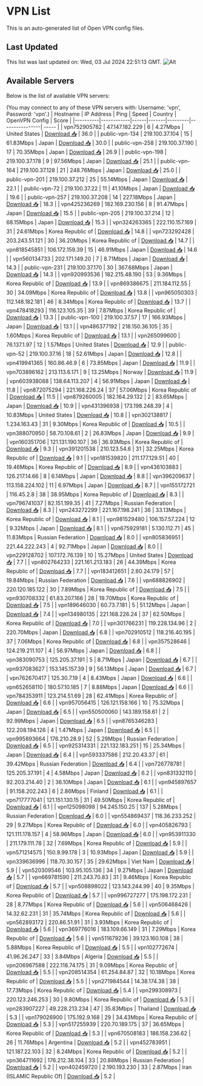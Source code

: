 # VPN List

This is an auto-generated list of Open VPN config files.

## Last Updated

This list was last updated on: Wed, 03 Jul 2024 22:51:13 GMT.
![Alt](https://repobeats.axiom.co/api/embed/186b98318ef1479477931607c1ad7d823f12451f.svg "Repobeats analytics image")

## Available Servers

Below is the list of available VPN servers:

(You may connect to any of these VPN servers with: Username: 'vpn', Password: 'vpn'.)
| Hostname | IP Address | Ping | Speed | Country | OpenVPN Config | Score |
|----------|------------|------|-------|---------|----------------| ----- |
| vpn752905782 | 47.147.182.229 | 6 | 4.27Mbps | United States | [Download 📥](./configs/server_0_US.ovpn) | 36.0 |
| public-vpn-134 | 219.100.37.104 | 15 | 61.83Mbps | Japan | [Download 📥](./configs/server_1_JP.ovpn) | 30.0 |
| public-vpn-258 | 219.100.37.190 | 17 | 70.35Mbps | Japan | [Download 📥](./configs/server_2_JP.ovpn) | 26.9 |
| public-vpn-198 | 219.100.37.178 | 9 | 97.56Mbps | Japan | [Download 📥](./configs/server_3_JP.ovpn) | 25.1 |
| public-vpn-164 | 219.100.37.128 | 21 | 248.76Mbps | Japan | [Download 📥](./configs/server_4_JP.ovpn) | 25.0 |
| public-vpn-201 | 219.100.37.212 | 25 | 55.14Mbps | Japan | [Download 📥](./configs/server_5_JP.ovpn) | 22.1 |
| public-vpn-72 | 219.100.37.22 | 11 | 41.10Mbps | Japan | [Download 📥](./configs/server_6_JP.ovpn) | 19.6 |
| public-vpn-257 | 219.100.37.208 | 14 | 227.18Mbps | Japan | [Download 📥](./configs/server_7_JP.ovpn) | 18.3 |
| vpn425236269 | 182.169.230.156 | 8 | 91.47Mbps | Japan | [Download 📥](./configs/server_8_JP.ovpn) | 15.5 |
| public-vpn-205 | 219.100.37.214 | 12 | 68.15Mbps | Japan | [Download 📥](./configs/server_9_JP.ovpn) | 15.3 |
| vpn324263365 | 222.110.157.169 | 31 | 24.61Mbps | Korea Republic of | [Download 📥](./configs/server_10_KR.ovpn) | 14.8 |
| vpn723292428 | 203.243.51.121 | 30 | 36.20Mbps | Korea Republic of | [Download 📥](./configs/server_11_KR.ovpn) | 14.7 |
| vpn818545851 | 106.172.159.39 | 15 | 46.91Mbps | Japan | [Download 📥](./configs/server_12_JP.ovpn) | 14.6 |
| vpn560134733 | 202.171.149.20 | 7 | 8.71Mbps | Japan | [Download 📥](./configs/server_13_JP.ovpn) | 14.3 |
| public-vpn-231 | 219.100.37.170 | 30 | 367.68Mbps | Japan | [Download 📥](./configs/server_14_JP.ovpn) | 14.3 |
| vpn920993536 | 182.215.48.190 | 53 | 9.36Mbps | Korea Republic of | [Download 📥](./configs/server_15_KR.ovpn) | 13.9 |
| vpn869386675 | 211.184.112.55 | 30 | 34.09Mbps | Korea Republic of | [Download 📥](./configs/server_16_KR.ovpn) | 13.8 |
| vpn965050303 | 112.148.182.181 | 46 | 8.34Mbps | Korea Republic of | [Download 📥](./configs/server_17_KR.ovpn) | 13.7 |
| vpn478418293 | 116.123.105.35 | 39 | 7.87Mbps | Korea Republic of | [Download 📥](./configs/server_18_KR.ovpn) | 13.3 |
| public-vpn-100 | 219.100.37.57 | 17 | 166.93Mbps | Japan | [Download 📥](./configs/server_19_JP.ovpn) | 13.1 |
| vpn486377192 | 218.150.36.105 | 35 | 1.60Mbps | Korea Republic of | [Download 📥](./configs/server_20_KR.ovpn) | 13.1 |
| vpn265099600 | 76.137.1.97 | 12 | 1.57Mbps | United States | [Download 📥](./configs/server_21_US.ovpn) | 12.9 |
| public-vpn-52 | 219.100.37.16 | 18 | 52.61Mbps | Japan | [Download 📥](./configs/server_22_JP.ovpn) | 12.8 |
| vpn419941365 | 160.86.46.9 | 6 | 73.85Mbps | Japan | [Download 📥](./configs/server_23_JP.ovpn) | 11.9 |
| vpn703896162 | 213.113.6.171 | 9 | 13.25Mbps | Norway | [Download 📥](./configs/server_24_NO.ovpn) | 11.9 |
| vpn603938088 | 138.64.113.207 | 4 | 56.91Mbps | Japan | [Download 📥](./configs/server_25_JP.ovpn) | 11.8 |
| vpn872075294 | 221.168.226.24 | 37 | 57.06Mbps | Korea Republic of | [Download 📥](./configs/server_26_KR.ovpn) | 11.5 |
| vpn879260005 | 182.164.29.132 | 2 | 83.65Mbps | Japan | [Download 📥](./configs/server_27_JP.ovpn) | 10.9 |
| vpn431396938 | 173.198.248.39 | 4 | 10.83Mbps | United States | [Download 📥](./configs/server_28_US.ovpn) | 10.8 |
| vpn302138817 | 1.234.163.43 | 31 | 9.30Mbps | Korea Republic of | [Download 📥](./configs/server_29_KR.ovpn) | 10.5 |
| vpn388070950 | 58.70.108.61 | 2 | 26.83Mbps | Japan | [Download 📥](./configs/server_30_JP.ovpn) | 9.9 |
| vpn160351706 | 121.131.190.107 | 36 | 36.93Mbps | Korea Republic of | [Download 📥](./configs/server_31_KR.ovpn) | 9.3 |
| vpn391201538 | 210.123.54.6 | 31 | 32.25Mbps | Korea Republic of | [Download 📥](./configs/server_32_KR.ovpn) | 9.1 |
| vpn181539820 | 211.177.129.51 | 40 | 19.46Mbps | Korea Republic of | [Download 📥](./configs/server_33_KR.ovpn) | 8.9 |
| vpn436103883 | 126.217.14.66 | 8 | 6.14Mbps | Japan | [Download 📥](./configs/server_34_JP.ovpn) | 8.8 |
| vpn396209637 | 113.158.224.102 | 11 | 6.97Mbps | Japan | [Download 📥](./configs/server_35_JP.ovpn) | 8.7 |
| vpn155172721 | 116.45.2.8 | 38 | 38.95Mbps | Korea Republic of | [Download 📥](./configs/server_36_KR.ovpn) | 8.3 |
| vpn796741037 | 82.151.199.35 | 41 | 7.27Mbps | Russian Federation | [Download 📥](./configs/server_37_RU.ovpn) | 8.3 |
| vpn243272299 | 221.167.198.241 | 36 | 33.13Mbps | Korea Republic of | [Download 📥](./configs/server_38_KR.ovpn) | 8.1 |
| vpn981529480 | 106.157.57.224 | 12 | 9.32Mbps | Japan | [Download 📥](./configs/server_39_JP.ovpn) | 8.1 |
| vpn675929181 | 5.130.112.71 | 45 | 11.83Mbps | Russian Federation | [Download 📥](./configs/server_40_RU.ovpn) | 8.0 |
| vpn805836951 | 221.44.222.243 | 4 | 92.71Mbps | Japan | [Download 📥](./configs/server_41_JP.ovpn) | 8.0 |
| vpn229128702 | 107.172.76.139 | 10 | 15.27Mbps | United States | [Download 📥](./configs/server_42_US.ovpn) | 7.7 |
| vpn802764233 | 221.161.213.183 | 26 | 44.39Mbps | Korea Republic of | [Download 📥](./configs/server_43_KR.ovpn) | 7.7 |
| vpn183412651 | 2.60.24.179 | 57 | 19.84Mbps | Russian Federation | [Download 📥](./configs/server_44_RU.ovpn) | 7.6 |
| vpn688826902 | 220.120.185.122 | 30 | 7.89Mbps | Korea Republic of | [Download 📥](./configs/server_45_KR.ovpn) | 7.5 |
| vpn930708332 | 61.83.207.166 | 28 | 19.70Mbps | Korea Republic of | [Download 📥](./configs/server_46_KR.ovpn) | 7.5 |
| vpn189646030 | 60.73.7.181 | 5 | 51.12Mbps | Japan | [Download 📥](./configs/server_47_JP.ovpn) | 7.4 |
| vpn134980135 | 221.168.226.24 | 37 | 62.50Mbps | Korea Republic of | [Download 📥](./configs/server_48_KR.ovpn) | 7.0 |
| vpn301766231 | 119.228.134.96 | 2 | 220.70Mbps | Japan | [Download 📥](./configs/server_49_JP.ovpn) | 6.8 |
| vpn702910512 | 118.216.40.195 | 37 | 7.06Mbps | Korea Republic of | [Download 📥](./configs/server_50_KR.ovpn) | 6.8 |
| vpn357528646 | 124.219.211.107 | 4 | 56.97Mbps | Japan | [Download 📥](./configs/server_51_JP.ovpn) | 6.8 |
| vpn383090753 | 125.205.37.191 | 5 | 8.71Mbps | Japan | [Download 📥](./configs/server_52_JP.ovpn) | 6.7 |
| vpn937083627 | 153.145.157.39 | 9 | 56.13Mbps | Japan | [Download 📥](./configs/server_53_JP.ovpn) | 6.7 |
| vpn762670417 | 125.30.7.19 | 4 | 8.43Mbps | Japan | [Download 📥](./configs/server_54_JP.ovpn) | 6.6 |
| vpn652658110 | 180.57.10.185 | 7 | 8.88Mbps | Japan | [Download 📥](./configs/server_55_JP.ovpn) | 6.6 |
| vpn784353911 | 123.214.51.69 | 28 | 62.41Mbps | Korea Republic of | [Download 📥](./configs/server_56_KR.ovpn) | 6.6 |
| vpn957056415 | 126.121.158.166 | 10 | 75.32Mbps | Japan | [Download 📥](./configs/server_57_JP.ovpn) | 6.5 |
| vpn550500060 | 143.189.158.61 | 2 | 92.99Mbps | Japan | [Download 📥](./configs/server_58_JP.ovpn) | 6.5 |
| vpn8765346283 | 122.208.194.126 | 4 | 1.47Mbps | Japan | [Download 📥](./configs/server_59_JP.ovpn) | 6.5 |
| vpn995893664 | 176.210.28.9 | 52 | 5.29Mbps | Russian Federation | [Download 📥](./configs/server_60_RU.ovpn) | 6.5 |
| vpn925314331 | 221.132.183.251 | 15 | 25.34Mbps | Japan | [Download 📥](./configs/server_61_JP.ovpn) | 6.4 |
| vpn593337586 | 212.20.43.37 | 61 | 39.42Mbps | Russian Federation | [Download 📥](./configs/server_62_RU.ovpn) | 6.4 |
| vpn726778781 | 125.205.37.191 | 4 | 4.58Mbps | Japan | [Download 📥](./configs/server_63_JP.ovpn) | 6.2 |
| vpn831332110 | 92.203.214.40 | 2 | 36.10Mbps | Japan | [Download 📥](./configs/server_64_JP.ovpn) | 6.1 |
| vpn945897657 | 91.158.202.243 | 6 | 2.86Mbps | Finland | [Download 📥](./configs/server_65_FI.ovpn) | 6.1 |
| vpn717777041 | 121.151.130.15 | 31 | 49.50Mbps | Korea Republic of | [Download 📥](./configs/server_66_KR.ovpn) | 6.1 |
| vpn125098098 | 94.245.150.25 | 137 | 5.28Mbps | Russian Federation | [Download 📥](./configs/server_67_RU.ovpn) | 6.0 |
| vpn554869437 | 118.36.233.252 | 29 | 9.27Mbps | Korea Republic of | [Download 📥](./configs/server_68_KR.ovpn) | 6.0 |
| vpn405826793 | 121.111.178.157 | 4 | 58.96Mbps | Japan | [Download 📥](./configs/server_69_JP.ovpn) | 6.0 |
| vpn953911330 | 211.179.111.78 | 32 | 7.69Mbps | Korea Republic of | [Download 📥](./configs/server_70_KR.ovpn) | 5.9 |
| vpn571214575 | 150.9.99.178 | 3 | 10.93Mbps | Japan | [Download 📥](./configs/server_71_JP.ovpn) | 5.9 |
| vpn339636996 | 118.70.30.157 | 35 | 29.62Mbps | Viet Nam | [Download 📥](./configs/server_72_VN.ovpn) | 5.9 |
| vpn520309546 | 103.95.105.136 | 34 | 9.27Mbps | Japan | [Download 📥](./configs/server_73_JP.ovpn) | 5.7 |
| vpn669781590 | 211.243.70.83 | 31 | 9.46Mbps | Korea Republic of | [Download 📥](./configs/server_74_KR.ovpn) | 5.7 |
| vpn508898022 | 123.143.244.99 | 40 | 9.35Mbps | Korea Republic of | [Download 📥](./configs/server_75_KR.ovpn) | 5.7 |
| vpn996727277 | 175.198.172.231 | 28 | 8.77Mbps | Korea Republic of | [Download 📥](./configs/server_76_KR.ovpn) | 5.6 |
| vpn506468426 | 14.32.62.231 | 31 | 35.74Mbps | Korea Republic of | [Download 📥](./configs/server_77_KR.ovpn) | 5.6 |
| vpn562893172 | 220.86.51.91 | 31 | 3.93Mbps | Korea Republic of | [Download 📥](./configs/server_78_KR.ovpn) | 5.6 |
| vpn369776016 | 183.109.66.149 | 31 | 7.29Mbps | Korea Republic of | [Download 📥](./configs/server_79_KR.ovpn) | 5.6 |
| vpn511679236 | 39.123.160.108 | 38 | 5.88Mbps | Korea Republic of | [Download 📥](./configs/server_80_KR.ovpn) | 5.5 |
| vpn102772674 | 41.96.26.247 | 33 | 3.84Mbps | Algeria | [Download 📥](./configs/server_81_DZ.ovpn) | 5.5 |
| vpn206967588 | 222.118.74.175 | 31 | 9.09Mbps | Korea Republic of | [Download 📥](./configs/server_82_KR.ovpn) | 5.5 |
| vpn208514354 | 61.254.84.87 | 32 | 10.18Mbps | Korea Republic of | [Download 📥](./configs/server_83_KR.ovpn) | 5.5 |
| vpn271984544 | 14.38.174.38 | 38 | 17.73Mbps | Korea Republic of | [Download 📥](./configs/server_84_KR.ovpn) | 5.4 |
| vpn299308973 | 220.123.246.253 | 30 | 9.80Mbps | Korea Republic of | [Download 📥](./configs/server_85_KR.ovpn) | 5.3 |
| vpn283907227 | 49.228.213.234 | 47 | 35.83Mbps | Thailand | [Download 📥](./configs/server_86_TH.ovpn) | 5.3 |
| vpn179026900 | 175.192.9.168 | 29 | 34.43Mbps | Korea Republic of | [Download 📥](./configs/server_87_KR.ovpn) | 5.3 |
| vpn517255939 | 220.70.189.175 | 37 | 36.65Mbps | Korea Republic of | [Download 📥](./configs/server_88_KR.ovpn) | 5.3 |
| vpn670508183 | 186.158.236.62 | 26 | 11.76Mbps | Argentina | [Download 📥](./configs/server_89_AR.ovpn) | 5.2 |
| vpn452783951 | 121.187.22.103 | 32 | 8.24Mbps | Korea Republic of | [Download 📥](./configs/server_90_KR.ovpn) | 5.2 |
| vpn364711692 | 176.212.38.104 | 33 | 20.88Mbps | Russian Federation | [Download 📥](./configs/server_91_RU.ovpn) | 5.2 |
| vpn402459720 | 2.190.193.230 | 33 | 2.87Mbps | Iran (ISLAMIC Republic Of) | [Download 📥](./configs/server_92_IR.ovpn) | 5.2 |

